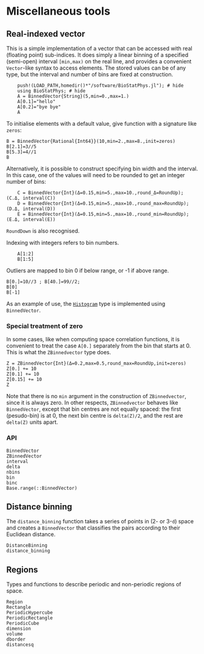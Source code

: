 # Miscellaneous tools

## Real-indexed vector

This is a simple implementation of a vector that can be accessed with real (floating point) sub-indices.  It does simply a linear binning of a specified (semi-open) interval ``[min,max)`` on the real line, and provides a convenient `Vector`-like syntax to access elements.  The stored values can be of any type, but the interval and number of bins are fixed at construction.

```@repl 1
    push!(LOAD_PATH,homedir()*"/software/BioStatPhys.jl"); # hide
    using BioStatPhys; # hide
	A = BinnedVector{String}(5,min=0.,max=1.)
	A[0.1]="hello"
	A[0.2]="bye bye"
	A
```
	
To initialise elements with a default value, give function with a signature like `zeros`: 
```@example 1
B = BinnedVector{Rational{Int64}}(10,min=2.,max=8.,init=zeros)
B[2.1]=3//5
B[5.3]=4//1
B
```

Alternatively, it is possible to construct specifying bin width and the interval.  In this case, one of the values will need to be rounded to get an integer number of bins:
```@repl 1
	C = BinnedVector{Int}(Δ=0.15,min=5.,max=10.,round_Δ=RoundUp); (C.Δ, interval(C))
	D = BinnedVector{Int}(Δ=0.15,min=5.,max=10.,round_max=RoundUp); (D.Δ, interval(D))
	E = BinnedVector{Int}(Δ=0.15,min=5.,max=10.,round_min=RoundUp); (E.Δ, interval(E))
```
`RoundDown` is also recognised.

Indexing with integers refers to bin numbers.
```@repl 1
	A[1:2]
	B[1:5]
```

Outliers are mapped to bin 0 if below range, or -1 if above range.
```@repl 1
B[0.]=10//3 ; B[40.]=99//2;
B[0]
B[-1]
```

As an example of use, the [`Histogram`](@ref) type is implemented using `BinnedVector`.


### Special treatment of zero

In some cases, like when computing space correlation functions, it is convenient to treat the case `A[0.]` separately from the bin that starts at 0.  This is what the `ZBinnedvector` type does.

```@repl 1
Z = ZBinnedVector{Int}(Δ=0.2,max=0.5,round_max=RoundUp,init=zeros)
Z[0.] += 10
Z[0.1] += 10
Z[0.15] += 10
Z
```

Note that there is no `min` argument in the construction of `ZBinnedvector`, since it is always zero.  In other respects, `ZBinnedvector` behaves like `BinnedVector`, except that bin centres are not equally spaced: the first (pesudo-bin) is at 0, the next bin centre is `delta(Z)/2`, and the rest are `delta(Z)` units apart.


### API

```@docs
BinnedVector
ZBinnedVector
interval
delta
nbins
bin
binc
Base.range(::BinnedVector)
```


## Distance binning

The `distance_binning` function takes a series of points in (2- or 3-``d``) space and creates a `BinnedVector` that classifies the pairs according to their Euclidean distance.

```@docs
DistanceBinning
distance_binning
```


## Regions

Types and functions to describe periodic and non-periodic regions of space.

```@docs
Region
Rectangle
PeriodicHypercube
PeriodicRectangle
PeriodicCube
dimension
volume
dborder
distancesq
```
